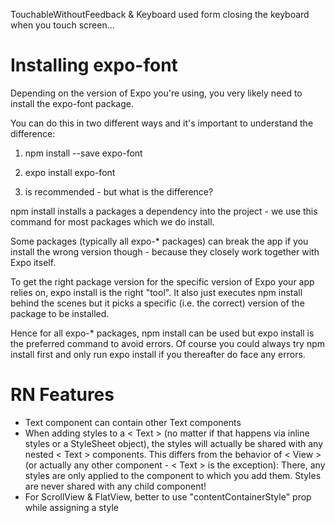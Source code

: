 TouchableWithoutFeedback & Keyboard used form closing the keyboard when you touch screen...

# Installing expo-font

Depending on the version of Expo you're using, you very likely need to install the expo-font package.

You can do this in two different ways and it's important to understand the difference:

1. npm install --save expo-font

2. expo install expo-font

3. is recommended - but what is the difference?

npm install installs a packages a dependency into the project - we use this command for most packages which we do install.

Some packages (typically all expo-\* packages) can break the app if you install the wrong version though - because they closely work together with Expo itself.

To get the right package version for the specific version of Expo your app relies on, expo install is the right "tool". It also just executes npm install behind the scenes but it picks a specific (i.e. the correct) version of the package to be installed.

Hence for all expo-\* packages, npm install can be used but expo install is the preferred command to avoid errors. Of course you could always try npm install first and only run expo install if you thereafter do face any errors.

# RN Features

- Text component can contain other Text components
- When adding styles to a < Text > (no matter if that happens via inline styles or a StyleSheet object), the styles will actually be shared with any nested < Text > components. This differs from the behavior of < View > (or actually any other component - < Text > is the exception): There, any styles are only applied to the component to which you add them. Styles are never shared with any child component!
- For ScrollView & FlatView, better to use "contentContainerStyle" prop while assigning a style

